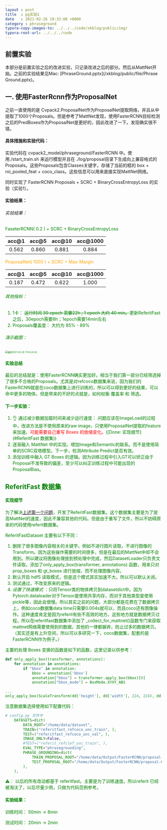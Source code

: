 ```yaml
---
layout : post
title  : pg实验1
date   : 2021-02-26 19:33:00 +0000
category : phraseground
typora-copy-images-to: ../../../code/xkblog/public/img/
typora-root-url: ../../../code
---
```


## 前置实验

本部分是前置实验之后的改进实验，只记录改进之后的部分。然后从MattNet开始。之前的实验结果见Mac: [PhraseGround.pptx](/xkblog/public/file/Phrase Ground.pptx)。

## 一. 使用FasterRcnn作为ProposalNet

之前一直使用的是 Cvpack2.ProposalNet作为ProposalNet提取网络，并且从中提取了1000个Proposals。但是参考了MattNet发现，使用FasterRCNN目标检测之后的PredBoxes作为ProposalNet是更好的，因此改进了一下。发现确实很不错。

#### 具体措施和实验代码：

实验代码在 cvpack2_model/phraseground/FasterRCNN 中。使用./start_train.sh 来运行模型并且在 ./log/proposal目录下生成向上兼容格式的Proposals。这些Proposals包含Classes关键字，存储了当前的框的 box + roi_pooled_feat + coco_class。这些信息可以用来直接实现MattNet网络。

同时实现了 FasterRCNN Proposals + SCRC + BinaryCrossEntropyLoss 的实验（实验1）。

#### 实验结果：

###### 实验结果：

<font color='green'>FaseterRCNN( 0.2 ) + SCRC + BinaryCrossEntropyLoss

| acc@1 | acc@5 | acc@10 | acc@1000 |
| :---: | :---: | :----: | :------: |
| 0.562 | 0.860 | 0.881  |  0.884   |

<font color='orange'>ProposalNet( 1000 ) + SCRC + Max-Margin</font>

| acc@1 | acc@5 | acc@10 | acc@1000 |
| :---: | :---: | :----: | :------: |
| 0.187 | 0.472 | 0.622  |  1.000   |

###### 其他指标：

1. 1卡： ~~运行时间 30 epoch 需要22h ; 1 epoch 大约 40 min。~~更新ReferitFast之后，30epoch需要8h；1epoch需要14min左右
2. Proposals覆盖度： 大约为 85% - 89%

###### 演示截图：

<img src="/xkblog/public/img/截屏2021-02-26 下午8.24.24.png" alt="截屏2021-02-26 下午8.24.24" style="zoom:50%;" />

#### 实验总结

最后的总结就是：使用FasterRCNN确实更加好。相当于我们第一部分已经筛选掉了很多不合格的Proposals。尤其是对refcoco数据集来说，因为我们的FasterRCNN就是在coco数据集上进行训练的，所以可以得到更好的结果，可以命中更多的物体。但是带来的不好的点就是，如何权衡 覆盖率 和 筛选。

#### 下一步实验：

1. 👌 通过减少数据加载时间来减少运行速度： 问题应该在ImageLoad的过程中，改进方法是不使用原来的raw image，只使用ProposalNet提取的feature来加速。<font color='red'>可能需要自己重写 Boxes 的放缩变化。</font>([Done: 实现细节](#ReferitFast 数据集)) 
2. 逐渐融入 MattNet 中的实现。增加Image和Semantic的联系。而不是使用简单的SCRC双塔模型。下一步，检测Attribute Predict是否有效。
3. 添加训练中融入 GT Boxes 的逻辑。因为训练过程中引入GT可以矫正由于Proposal不准导致的偏差，至少可以纠正训练过程中可能出现的ProposalBias。

## ReferitFast 数据集

#### 实现细节

为了解决[上述第一个问题](#下一步实验)，开发了ReferitFast数据集。这个数据集主要是为了提高MattNet的速度，因此不兼容其他的代码。但是由于重写了文件，所以不妨碍原来的代码使用referit数据集。

ReferitFastDataset 主要有以下不同：

1. 删除了很多图像内容相关的关键字。例如不进行图片读取，不进行图像的Transform。因为这些操作需要的时间很多，但是在最后的MattNet中却不会用到。所以建议将图像处理放到预处理中完成，然后DatasetLoader只负责文件读取。添加了only_apply_box(transformer, annotations) 函数，用来只对 prop_boxes 和 gt_boxes 进行放缩，而不处理图像内容。
2. 默认开启 hdf5 读取模式，但是这个模式其实加速不大。所以可以默认关闭。
3. 测试通过，不改变原来的逻辑。
4. *设置了快速模式* ：只将Tensor类的物体拷贝到datasetdict中。因为Pytorch.dataloader对于Tensor是使用共享内存，而对于其他类型是使用pickle等，因此会很慢。所以其实之前的问题，大部分都是花费在了数据拷贝上，例如coco数据集data time只需要0.004s就可以，而且coco还有图像操作。这种速度肯定是因为referit有些不高效的地方。这些地方就是数据拷贝过程。所以在referitfast数据集中添加了 _collect_for_mattnet()函数专门来获取mattnet网络需要使用到的数据，其他的一律都摒弃，防止过多的数据拷贝。（其实还是有上升空间，所以可以多研究一下，coco数据集，配套的是 FasterRCNN作为例子。）

主要的处理 Boxes 变换的函数是如下的函数，这里记录以供参考：

```python
def only_apply_box(transformer, annotations):
    for annotation in annotations:
        if "bbox" in annotation:
            bbox = annotation['bbox']
            annotation["bbox"] = transformer.apply_box(bbox)[0]
            annotation["bbox_mode"] = BoxMode.XYXY_ABS

...
only_apply_box(ScaleTransform(dd['height'], dd['width'], 224, 224), dd['annotations'])
```

注意数据集选择使用如下配置代码： 

```python
# config.py 文件中
    DATASETS=dict(
        DATA_ROOT="/home/data/dataset", 
        TRAIN=("referitfast_refcoco_unc_train", ),
        TEST=("referitfast_refcoco_unc_val", ),
        IMAGE_ONLY=False, 
        #TEST=("referit_refclef_unc_train", ),
        EVAL_TYPE="phrasegrounding", 
        PHRASE_GROUNDING=dict(
            TRAIN_PROPOSAL_ROOT="/home/data/Output/FasterRCNN/proposal-0.2-train", 
            TEST_PROPOSAL_ROOT="/home/data/Output/FasterRCNN/proposal-0.2-val", 
        ),
    ),
```

⚠️： 以后的所有改动都基于 referitfast。主要是为了训练速度。所以referit 已经被淘汰了，以后尽量少用，只做为代码范例参考。

#### 实验结果：

<font color='green'>训练时间： 50min -> 8min</font>

<font color='green'>测试时间： 20min -> 2min</font>

